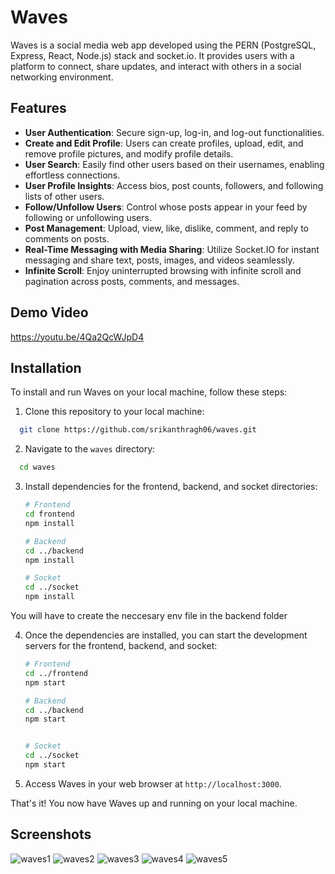 # Waves

Waves is a social media web app developed using the PERN (PostgreSQL, Express, React, Node.js) stack and socket.io. It provides users with a platform to connect, share updates, and interact with others in a social networking environment.

## Features

-   **User Authentication**: Secure sign-up, log-in, and log-out functionalities.
-   **Create and Edit Profile**: Users can create profiles, upload, edit, and remove profile pictures, and modify profile details.
-   **User Search**: Easily find other users based on their usernames, enabling effortless connections.
-   **User Profile Insights**: Access bios, post counts, followers, and following lists of other users.
-   **Follow/Unfollow Users**: Control whose posts appear in your feed by following or unfollowing users.
-   **Post Management**: Upload, view, like, dislike, comment, and reply to comments on posts.
-   **Real-Time Messaging with Media Sharing**: Utilize Socket.IO for instant messaging and share text, posts, images, and videos seamlessly.
-   **Infinite Scroll**: Enjoy uninterrupted browsing with infinite scroll and pagination across posts, comments, and messages.


## Demo Video

https://youtu.be/4Qa2QcWJpD4


## Installation

To install and run Waves on your local machine, follow these steps:

1. Clone this repository to your local machine:

```bash
  git clone https://github.com/srikanthragh06/waves.git
```

2. Navigate to the `waves` directory:

```bash
  cd waves
```

3. Install dependencies for the frontend, backend, and socket directories:

    ```bash
    # Frontend
    cd frontend
    npm install

    # Backend
    cd ../backend
    npm install

    # Socket
    cd ../socket
    npm install
    ```

You will have to create the neccesary env file in the backend folder

4. Once the dependencies are installed, you can start the development servers for the frontend, backend, and socket:

    ```bash
    # Frontend
    cd ../frontend
    npm start

    # Backend
    cd ../backend
    npm start


    # Socket
    cd ../socket
    npm start
    ```

5. Access Waves in your web browser at `http://localhost:3000`.

That's it! You now have Waves up and running on your local machine.

## Screenshots

![waves1](https://github.com/srikanthragh06/waves/assets/58130397/edd4b3f5-2576-4504-997a-6227791f2d76)
![waves2](https://github.com/srikanthragh06/waves/assets/58130397/d2f8f25d-5f5e-4ced-b0c3-7741d1ce1d2e)
![waves3](https://github.com/srikanthragh06/waves/assets/58130397/9c1ab551-37d0-49e7-bab9-8776cec7cf05)
![waves4](https://github.com/srikanthragh06/waves/assets/58130397/60a34750-9eb9-4586-aeed-c263faf57d0b)
![waves5](https://github.com/srikanthragh06/waves/assets/58130397/a02ebeb6-aafb-4b6d-9fb8-1254637b3149)
